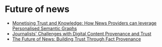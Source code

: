 # Future of news

- [Monetising Trust and Knowledge: How News Providers can leverage Personalised Semantic Graphs](../2025/02/02/monetising-trust-and-knowledge-for-news-providers.md)
- [Journalists' Challenges with Digital Content Provenance and Trust](../2025/03/24/journalists-challenges-with-digital-content-provenance-and-trust.md)
- [The Future of News: Building Trust Through Fact Provenance](../2025/02/05/the-future-of-news-building-trust-through-fact-provenance.md)